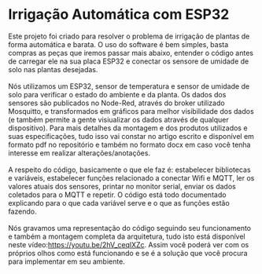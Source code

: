 # Irrigação Automática com ESP32
Este projeto foi criado para resolver o problema de irrigação de plantas de forma automática e barata. O uso do software é bem simples, basta compras as peças que iremos passar mais abaixo, entender o código antes de carregar ele na sua placa ESP32 e conectar os sensore de umidade de solo nas plantas desejadas.<br /><br />
Nós utilizamos um ESP32, sensor de temperatura e sensor de umidade de solo para verificar o estado do ambiente e da planta. Os dados dos sensores são publicados no Node-Red, através do broker utilizado Mosquitto, e transformados em gráficos para melhor visibilidade dos dados (e também permite a gente visiualizar os dados através de qualquer dispositivo). Para mais detalhes da montagem e dos produtos utilizados e suas especificações, tudo isso vai constar no artigo escrito e disponível em formato pdf no repositório e também no formato docx em caso você tenha interesse em realizar alterações/anotações. <br /><br />
A respeito do código, basicamente o que ele faz é: estabelecer bibliotecas e variáveis, estabelecer funções relacionado a conectar Wifi e MQTT, ler os valores atuais dos sensores, printar no monitor serial, enviar os dados coletados para o MQTT e repetir. O código está todo documentado explicando para o que cada variável serve e o que as funções estão fazendo.<br /> <br />
Nós gravamos uma representação do código seguindo seu funcionamento e também a montagem completa da arquitetura, tudo isto está disponível neste vídeo:https://youtu.be/2hV_ceqlXZc. Assim você poderá ver com os próprios olhos como está funcionando e se é a solução que você procura para implementar em seu ambiente.
